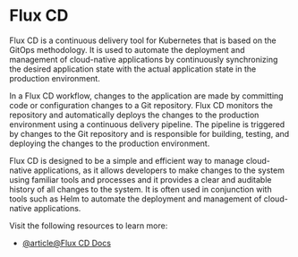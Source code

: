 # Flux CD

Flux CD is a continuous delivery tool for Kubernetes that is based on the GitOps methodology. It is used to automate the deployment and management of cloud-native applications by continuously synchronizing the desired application state with the actual application state in the production environment.

In a Flux CD workflow, changes to the application are made by committing code or configuration changes to a Git repository. Flux CD monitors the repository and automatically deploys the changes to the production environment using a continuous delivery pipeline. The pipeline is triggered by changes to the Git repository and is responsible for building, testing, and deploying the changes to the production environment.

Flux CD is designed to be a simple and efficient way to manage cloud-native applications, as it allows developers to make changes to the system using familiar tools and processes and it provides a clear and auditable history of all changes to the system. It is often used in conjunction with tools such as Helm to automate the deployment and management of cloud-native applications.

Visit the following resources to learn more:

- [@article@Flux CD Docs](https://docs.fluxcd.io/)
